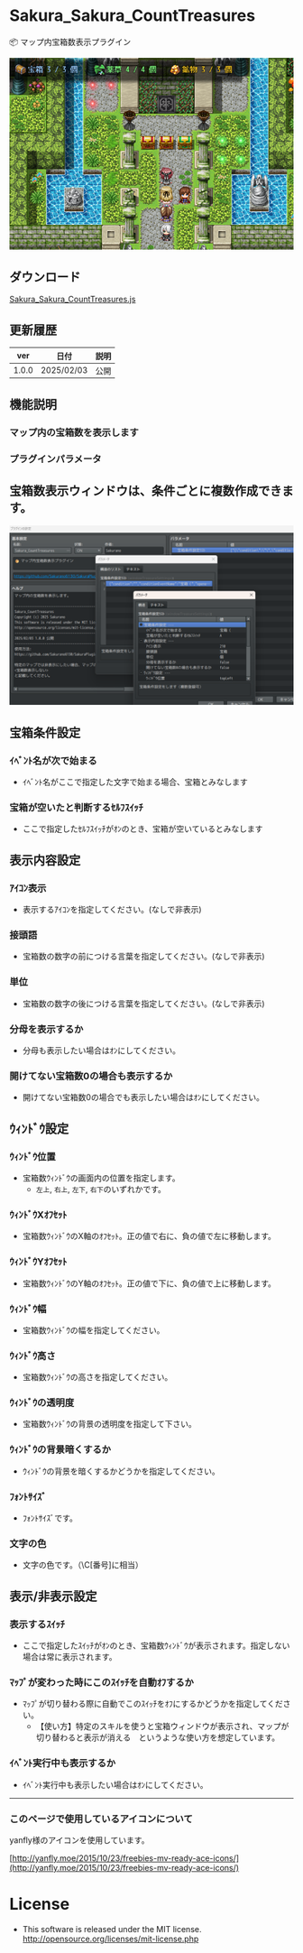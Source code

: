 # Sakura_Sakura_CountTreasures
📦 マップ内宝箱数表示プラグイン

![alt text](image.png)

## ダウンロード
[Sakura_Sakura_CountTreasures.js](https://raw.githubusercontent.com/Sakurano6130/SakuraPlugins/main/Sakura_Sakura_CountTreasures/Sakura_Sakura_CountTreasures.js)

## 更新履歴
| ver   | 日付       | 説明 |
| ----- | ---------- | ---- |
| 1.0.0 | 2025/02/03 | 公開 |


## 機能説明
### マップ内の宝箱数を表示します

### プラグインパラメータ

## 宝箱数表示ウィンドウは、条件ごとに複数作成できます。

![alt text](image-1.png)

## 宝箱条件設定
### ｲﾍﾞﾝﾄ名が次で始まる
- ｲﾍﾞﾝﾄ名がここで指定した文字で始まる場合、宝箱とみなします

### 宝箱が空いたと判断するｾﾙﾌｽｲｯﾁ
- ここで指定したｾﾙﾌｽｲｯﾁがｵﾝのとき、宝箱が空いているとみなします

## 表示内容設定
### ｱｲｺﾝ表示
- 表示するｱｲｺﾝを指定してください。(なしで非表示)

### 接頭語
- 宝箱数の数字の前につける言葉を指定してください。(なしで非表示)

### 単位
- 宝箱数の数字の後につける言葉を指定してください。(なしで非表示)

### 分母を表示するか
- 分母も表示したい場合はｵﾝにしてください。

### 開けてない宝箱数0の場合も表示するか
- 開けてない宝箱数0の場合でも表示したい場合はｵﾝにしてください。

## ｳｨﾝﾄﾞｳ設定
### ｳｨﾝﾄﾞｳ位置
- 宝箱数ｳｨﾝﾄﾞｳの画面内の位置を指定します。
  - `左上`, `右上`, `左下`, `右下`のいずれかです。

### ｳｨﾝﾄﾞｳXｵﾌｾｯﾄ
- 宝箱数ｳｨﾝﾄﾞｳのX軸のｵﾌｾｯﾄ。正の値で右に、負の値で左に移動します。

### ｳｨﾝﾄﾞｳYｵﾌｾｯﾄ
- 宝箱数ｳｨﾝﾄﾞｳのY軸のｵﾌｾｯﾄ。正の値で下に、負の値で上に移動します。

### ｳｨﾝﾄﾞｳ幅
- 宝箱数ｳｨﾝﾄﾞｳの幅を指定してください。

### ｳｨﾝﾄﾞｳ高さ
- 宝箱数ｳｨﾝﾄﾞｳの高さを指定してください。

### ｳｨﾝﾄﾞｳの透明度
- 宝箱数ｳｨﾝﾄﾞｳの背景の透明度を指定して下さい。

### ｳｨﾝﾄﾞｳの背景暗くするか
- ｳｨﾝﾄﾞｳの背景を暗くするかどうかを指定してください。

### ﾌｫﾝﾄｻｲｽﾞ
- ﾌｫﾝﾄｻｲｽﾞです。

### 文字の色
- 文字の色です。（\C[番号]に相当）

## 表示/非表示設定
### 表示するｽｲｯﾁ
- ここで指定したｽｲｯﾁがｵﾝのとき、宝箱数ｳｨﾝﾄﾞｳが表示されます。指定しない場合は常に表示されます。

### ﾏｯﾌﾟが変わった時にこのｽｲｯﾁを自動ｵﾌするか
- ﾏｯﾌﾟが切り替わる際に自動でこのｽｲｯﾁをｵﾌにするかどうかを指定してください。
  - 【使い方】特定のスキルを使うと宝箱ウィンドウが表示され、マップが切り替わると表示が消える　というような使い方を想定しています。

### ｲﾍﾞﾝﾄ実行中も表示するか
- ｲﾍﾞﾝﾄ実行中も表示したい場合はｵﾝにしてください。

---
### このページで使用しているアイコンについて

yanfly様のアイコンを使用しています。

[http://yanfly.moe/2015/10/23/freebies-mv-ready-ace-icons/](http://yanfly.moe/2015/10/23/freebies-mv-ready-ace-icons/)

# License
- This software is released under the MIT license. http://opensource.org/licenses/mit-license.php
